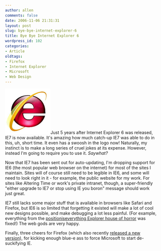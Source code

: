 ```yaml
---
author: allen
comments: false
date: 2006-11-06 21:31:31
layout: post
slug: bye-bye-internet-explorer-6
title: Bye Bye Internet Explorer 6
wordpress_id: 102
categories:
- Article
oldtags:
- Firefox
- Internet Explorer
- Microsoft
- Web Design
---
```


![Now with swoosh!](/images/wp-uploads/2006/11/red-ie7.jpg)Just 5 years after Internet Explorer 6 was released, IE7 is now available. It's amazing how much catch-up IE7 was able to do in this, uh, short time. It even has a swoosh in the logo now! Naturally, my instinct is to make a long series of cruel jokes at its expense. However, instead I'm going to require you to use it. _Saywhat?_

Now that IE7 has been sent out for auto-updating, I'm dropping support for IE6 (the most popular web browser on the internet) for most of the sites I maintain. Sites will of course still need to be legible in IE6, and some will need to look right in it - for example, the public website for my work. For sites like Altering Time or work's private intranet, though, a super-friendly "either upgrade to IE7 or stop using IE you boron" message should work just great.

IE7 still lacks some major stuff that is available in browsers like Safari and Firefox, but IE6 is so limited that forgetting it existed will make a lot of cool new designs possible, and make debugging a lot less painful. (For example, everything from the [positioniseverything Explorer house of horror](http://positioniseverything.net/explorer.html) was fixed!) The web gods are very happy.

Finally, three cheers for Firefox (which also recently [released a new version](http://www.mozilla.com/en-US/firefox/2.0/releasenotes/)), for kicking enough blue-e ass to force Microsoft to start de-suckifying IE.
